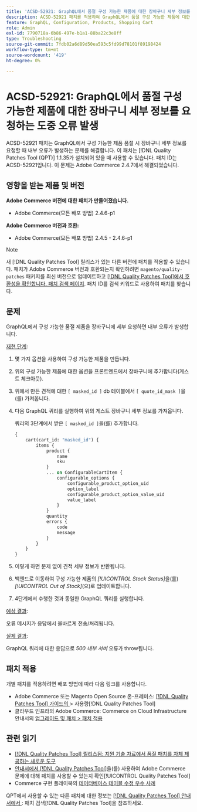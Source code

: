 ```yaml
---
title: 'ACSD-52921: GraphQL에서 품절 구성 가능한 제품에 대한 장바구니 세부 정보를 요청하는 도중 오류 발생'
description: ACSD-52921 패치를 적용하여 GraphQL에서 품절 구성 가능한 제품에 대한 장바구니 세부 정보를 요청할 때 내부 오류가 발생하는 Adobe Commerce 문제를 해결합니다.
feature: GraphQL, Configuration, Products, Shopping Cart
role: Admin
exl-id: 7790718a-6b86-497e-b1a1-88ba22c3e8ff
type: Troubleshooting
source-git-commit: 7fdb02a6d89d50ea593c5fd99d78101f89198424
workflow-type: tm+mt
source-wordcount: '419'
ht-degree: 0%

---
```


# ACSD-52921: GraphQL에서 품절 구성 가능한 제품에 대한 장바구니 세부 정보를 요청하는 도중 오류 발생

ACSD-52921 패치는 GraphQL에서 구성 가능한 제품 품절 시 장바구니 세부 정보를 요청할 때 내부 오류가 발생하는 문제를 해결합니다. 이 패치는 [!DNL Quality Patches Tool (QPT)] 1.1.35가 설치되어 있을 때 사용할 수 있습니다. 패치 ID는 ACSD-52921입니다. 이 문제는 Adobe Commerce 2.4.7에서 해결되었습니다.

## 영향을 받는 제품 및 버전

**Adobe Commerce 버전에 대한 패치가 만들어졌습니다.**

* Adobe Commerce(모든 배포 방법) 2.4.6-p1

**Adobe Commerce 버전과 호환:**

* Adobe Commerce(모든 배포 방법) 2.4.5 - 2.4.6-p1

>[!NOTE]
>
>새 [!DNL Quality Patches Tool] 릴리스가 있는 다른 버전에 패치를 적용할 수 있습니다. 패치가 Adobe Commerce 버전과 호환되는지 확인하려면 `magento/quality-patches` 패키지를 최신 버전으로 업데이트하고 [[!DNL Quality Patches Tool]에서 호환성을 확인합니다. 패치 검색 페이지](https://experienceleague.adobe.com/tools/commerce-quality-patches/index.html?lang=ko). 패치 ID를 검색 키워드로 사용하여 패치를 찾습니다.

## 문제

GraphQL에서 구성 가능한 품절 제품을 장바구니에 세부 요청하면 내부 오류가 발생합니다.

<u>재현 단계</u>:

1. 몇 가지 옵션을 사용하여 구성 가능한 제품을 만듭니다.
1. 위의 구성 가능한 제품에 대한 옵션을 프론트엔드에서 장바구니에 추가합니다(게스트 체크아웃).
1. 위에서 만든 견적에 대한 `[ masked_id ]` db 테이블에서 `[ quote_id_mask ]`을(를) 가져옵니다.
1. 다음 GraphQL 쿼리를 실행하여 위의 게스트 장바구니 세부 정보를 가져옵니다.

   쿼리의 3단계에서 받은 `[ masked_id ]`을(를) 추가합니다.

   ```GraphQL
   {
       cart(cart_id: "masked_id") {
           items {
               product {
                   name
                   sku
               }
               ... on ConfigurableCartItem {
                   configurable_options {
                       configurable_product_option_uid
                       option_label
                       configurable_product_option_value_uid
                       value_label
                   }
               }
               quantity
               errors {
                   code
                   message
               }
           }
       }
   }   
   ```

1. 이렇게 하면 문제 없이 견적 세부 정보가 반환됩니다.
1. 백엔드로 이동하여 구성 가능한 제품의 *[!UICONTROL Stock Status]*&#x200B;을(를) *[!UICONTROL Out of Stock]*(으)로 업데이트합니다.
1. 4단계에서 수행한 것과 동일한 GraphQL 쿼리를 실행합니다.

<u>예상 결과</u>:

오류 메시지가 응답에서 올바르게 전송/처리됩니다.

<u>실제 결과</u>:

GraphQL 쿼리에 대한 응답으로 *500 내부 서버* 오류가 throw됩니다.

## 패치 적용

개별 패치를 적용하려면 배포 방법에 따라 다음 링크를 사용합니다.

* Adobe Commerce 또는 Magento Open Source 온-프레미스: [[!DNL Quality Patches Tool]  가이드의 ](/help/tools/quality-patches-tool/usage.md)> 사용량[!DNL Quality Patches Tool]
* 클라우드 인프라의 Adobe Commerce: Commerce on Cloud Infrastructure 안내서의 [업그레이드 및 패치 > 패치 적용](https://experienceleague.adobe.com/docs/commerce-cloud-service/user-guide/develop/upgrade/apply-patches.html?lang=ko)

## 관련 읽기

* [[!DNL Quality Patches Tool] 릴리스됨: 지원 기술 자료에서 품질 패치를 자체 제공하는 새로운 도구](https://experienceleague.adobe.com/ko/docs/commerce-operations/tools/quality-patches-tool/quality-patches-tool-to-self-serve-quality-patches)
* [ 안내서에서  [!DNL Quality Patches Tool]](/help/tools/quality-patches-tool/patches-available-in-qpt/check-patch-for-magento-issue-with-magento-quality-patches.md)을(를) 사용하여 Adobe Commerce 문제에 대해 패치를 사용할 수 있는지 확인[!UICONTROL Quality Patches Tool]
* Commerce 구현 플레이북의 [데이터베이스 테이블 수정 우수 사례](https://experienceleague.adobe.com/ko/docs/commerce-operations/implementation-playbook/best-practices/development/modifying-core-and-third-party-tables#why-adobe-recommends-avoiding-modifications)

QPT에서 사용할 수 있는 다른 패치에 대한 정보는 [[!DNL Quality Patches Tool] 안내서에서 ](https://experienceleague.adobe.com/tools/commerce-quality-patches/index.html?lang=ko): 패치 검색[!DNL Quality Patches Tool]을 참조하세요.
